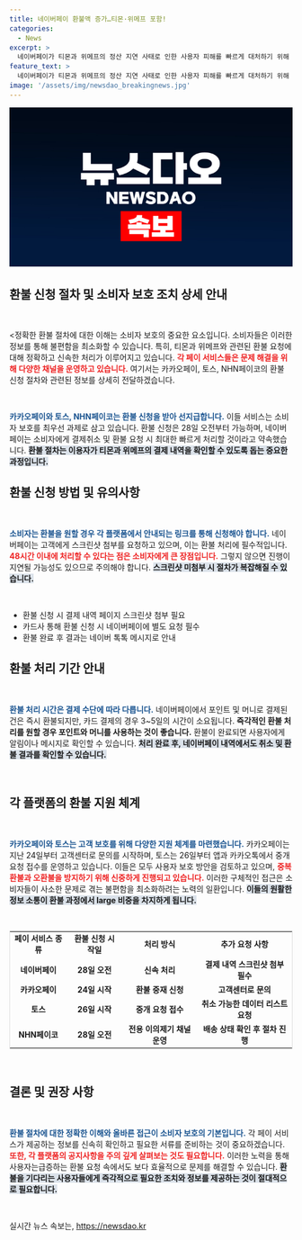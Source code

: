 ```yaml
---
title: 네이버페이 환불액 증가…티몬·위메프 포함!
categories:
  - News
excerpt: >
  네이버페이가 티몬과 위메프의 정산 지연 사태로 인한 사용자 피해를 빠르게 대처하기 위해 환불 신청을 28일부터 접수받습니다. 카카오페이와 토스도 환불과 중재 신청을 시작하며, 소비자 보호 조치가 활발히 진행되고 있습니다. 당신의 돈, 신속하게 돌려받는 방법을 확인하세요!
feature_text: >
  네이버페이가 티몬과 위메프의 정산 지연 사태로 인한 사용자 피해를 빠르게 대처하기 위해 환불 신청을 28일부터 접수받습니다. 카카오페이와 토스도 환불과 중재 신청을 시작하며, 소비자 보호 조치가 활발히 진행되고 있습니다. 당신의 돈, 신속하게 돌려받는 방법을 확인하세요!
image: '/assets/img/newsdao_breakingnews.jpg'
---
```


<p><img src="/assets/img/newsdao_breakingnews.jpg" alt="ontimetimes 속보" /></p>

<h2 data-ke-size="size26">환불 신청 절차 및 소비자 보호 조치 상세 안내</h2>

<p data-ke-size="size16">&nbsp;</p>

<p>&lt;정확한 환불 절차에 대한 이해는 소비자 보호의 중요한 요소입니다. 소비자들은 이러한 정보를 통해 불편함을 최소화할 수 있습니다. 특히, 티몬과 위메프와 관련된 환불 요청에 대해 정확하고 신속한 처리가 이루어지고 있습니다. <b><span style="color: #ee2323;">각 페이 서비스들은 문제 해결을 위해 다양한 채널을 운영하고 있습니다.</span></b> 여기서는 카카오페이, 토스, NHN페이코의 환불 신청 절차와 관련된 정보를 상세히 전달하겠습니다.</p></p>

<p data-ke-size="size16">&nbsp;</p>

<p><b><span style="color: #1a5490;">카카오페이와 토스, NHN페이코는 환불 신청을 받아 선지급합니다.</span></b> 이들 서비스는 소비자 보호를 최우선 과제로 삼고 있습니다. 환불 신청은 28일 오전부터 가능하며, 네이버페이는 소비자에게 결제취소 및 환불 요청 시 최대한 빠르게 처리할 것이라고 약속했습니다. <b><span style="background-color: #21538527;">환불 절차는 이용자가 티몬과 위메프의 결제 내역을 확인할 수 있도록 돕는 중요한 과정입니다.</span></b></p>

<h2 data-ke-size="size26">환불 신청 방법 및 유의사항</h2>

<p data-ke-size="size16">&nbsp;</p>

<p><b><span style="color: #1a5490;">소비자는 환불을 원할 경우 각 플랫폼에서 안내되는 링크를 통해 신청해야 합니다.</span></b> 네이버페이는 고객에게 스크린샷 첨부를 요청하고 있으며, 이는 환불 처리에 필수적입니다. <b><span style="color: #ee2323;">48시간 이내에 처리할 수 있다는 점은 소비자에게 큰 장점입니다.</span></b> 그렇지 않으면 진행이 지연될 가능성도 있으므로 주의해야 합니다. <b><span style="background-color: #21538527;">스크린샷 미첨부 시 절차가 복잡해질 수 있습니다.</span></b></p>

<p data-ke-size="size16">&nbsp;</p>

<ul>
    <li>환불 신청 시 결제 내역 페이지 스크린샷 첨부 필요</li>
    <li>카드사 통해 환불 신청 시 네이버페이에 별도 요청 필수</li>
    <li>환불 완료 후 결과는 네이버 톡톡 메시지로 안내</li>
</ul>

<h2 data-ke-size="size26">환불 처리 기간 안내</h2>

<p data-ke-size="size16">&nbsp;</p>

<p><b><span style="color: #1a5490;">환불 처리 시간은 결제 수단에 따라 다릅니다.</span></b> 네이버페이에서 포인트 및 머니로 결제된 건은 즉시 환불되지만, 카드 결제의 경우 3~5일의 시간이 소요됩니다. <b><span style="ee2323;">즉각적인 환불 처리를 원할 경우 포인트와 머니를 사용하는 것이 좋습니다.</span></b> 환불이 완료되면 사용자에게 알림이나 메시지로 확인할 수 있습니다. <b><span style="background-color: #21538527;">처리 완료 후, 네이버페이 내역에서도 취소 및 환불 결과를 확인할 수 있습니다.</span></b></p>

<p data-ke-size="size16">&nbsp;</p>

<h2 data-ke-size="size26">각 플랫폼의 환불 지원 체계</h2>

<p data-ke-size="size16">&nbsp;</p>

<p><b><span style="color: #1a5490;">카카오페이와 토스는 고객 보호를 위해 다양한 지원 체계를 마련했습니다.</span></b> 카카오페이는 지난 24일부터 고객센터로 문의를 시작하며, 토스는 26일부터 앱과 카카오톡에서 중개 요청 접수를 운영하고 있습니다. 이들은 모두 사용자 보호 방안을 검토하고 있으며, <b><span style="color: #ee2323;">중복 환불과 오환불을 방지하기 위해 신중하게 진행되고 있습니다.</span></b> 이러한 구체적인 접근은 소비자들이 사소한 문제로 겪는 불편함을 최소화하려는 노력의 일환입니다. <b><span style="background-color: #21538527;">이들의 원활한 정보 소통이 환불 과정에서 large 비중을 차지하게 됩니다.</span></b></p>

<p data-ke-size="size16">&nbsp;</p>

<table style="width: 100%; border-collapse: collapse; border: 1px solid #ddd;">
    <tr>
        <td style="text-align: center; height: 17px;"><b>페이 서비스 종류</b></td>
        <td style="text-align: center; height: 17px;"><b>환불 신청 시작일</b></td>
        <td style="text-align: center; height: 17px;"><b>처리 방식</b></td>
        <td style="text-align: center; height: 17px;"><b>추가 요청 사항</b></td>
    </tr>
    <tr>
        <td style="text-align: center; height: 17px;"><b>네이버페이</b></td>
        <td style="text-align: center; height: 17px;"><b>28일 오전</b></td>
        <td style="text-align: center; height: 17px;"><b>신속 처리</b></td>
        <td style="text-align: center; height: 17px;"><b>결제 내역 스크린샷 첨부 필수</b></td>
    </tr>
    <tr>
        <td style="text-align: center; height: 17px;"><b>카카오페이</b></td>
        <td style="text-align: center; height: 17px;"><b>24일 시작</b></td>
        <td style="text-align: center; height: 17px;"><b>환불 중재 신청</b></td>
        <td style="text-align: center; height: 17px;"><b>고객센터로 문의</b></td>
    </tr>
    <tr>
        <td style="text-align: center; height: 17px;"><b>토스</b></td>
        <td style="text-align: center; height: 17px;"><b>26일 시작</b></td>
        <td style="text-align: center; height: 17px;"><b>중개 요청 접수</b></td>
        <td style="text-align: center; height: 17px;"><b>취소 가능한 데이터 리스트 요청</b></td>
    </tr>
    <tr>
        <td style="text-align: center; height: 17px;"><b>NHN페이코</b></td>
        <td style="text-align: center; height: 17px;"><b>28일 오전</b></td>
        <td style="text-align: center; height: 17px;"><b>전용 이의제기 채널 운영</b></td>
        <td style="text-align: center; height: 17px;"><b>배송 상태 확인 후 절차 진행</b></td>
    </tr>
</table>

<p data-ke-size="size16">&nbsp;</p>

<h2 data-ke-size="size26">결론 및 권장 사항</h2>

<p data-ke-size="size16">&nbsp;</p>

<p><b><span style="color: #1a5490;">환불 절차에 대한 정확한 이해와 올바른 접근이 소비자 보호의 기본입니다.</span></b> 각 페이 서비스가 제공하는 정보를 신속히 확인하고 필요한 서류를 준비하는 것이 중요하겠습니다. <b><span style="color: #ee2323;">또한, 각 플랫폼의 공지사항을 주의 깊게 살펴보는 것도 필요합니다.</span></b> 이러한 노력을 통해 사용자는급증하는 환불 요청 속에서도 보다 효율적으로 문제를 해결할 수 있습니다. <b><span style="background-color: #21538527;">환불을 기다리는 사용자들에게 즉각적으로 필요한 조치와 정보를 제공하는 것이 절대적으로 필요합니다.</span></b></p>

<p data-ke-size="size16">&nbsp;</p>
실시간 뉴스 속보는, <a href="https://newsdao.kr" rel="dofollow">https://newsdao.kr</a>


